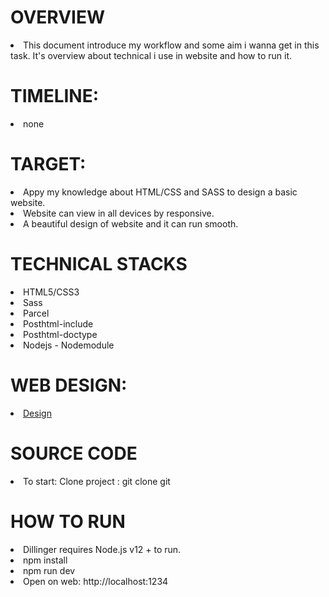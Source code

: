 # OVERVIEW
<li>
  This document introduce my workflow and some aim i wanna get in this task. It's overview about technical i use in website and how to run it.
</li> 

# TIMELINE:
<li> none</li> 

# TARGET:
<li>
Appy my knowledge about HTML/CSS and SASS to design a basic website.
</li>
<li>
  Website can view in all devices by responsive.
</li>
<li>
 A beautiful design of website and it can run smooth.
</li>

# TECHNICAL STACKS

<li>HTML5/CSS3 </li> 
<li>
  Sass
</li>
<li>
  Parcel
</li>
<li>
 Posthtml-include 
</li>
<li>
  Posthtml-doctype
</li>
<li>
  Nodejs - Nodemodule
</li>

# WEB DESIGN:
<li>
<a href = "https://www.figma.com/design/JhGap6vIL5l8t4hz5OF6sz/Hofmann-UI-Kit---Page-Templates--Copy---Copy-?node-id=0-1967&t=CbGBf5ocysUnxUnp-0">
  Design
</a>
  
</li>

# SOURCE CODE
<li>
 To start: Clone project : git clone git 
</li>

 # HOW TO RUN
 <li>
   Dillinger requires Node.js v12 + to run.
 </li>
<li>
 npm install 
</li>
<li>
 npm run dev  
</li>
<li>
  Open on web: http://localhost:1234
</li>

